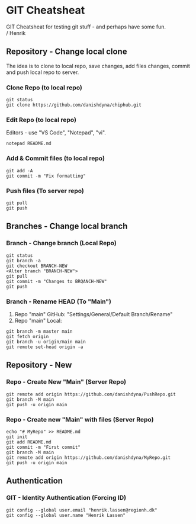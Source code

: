 # GIT Cheatsheat
GIT Cheatsheat for testing git stuff - and perhaps have some fun.  
/ Henrik

## Repository - Change local clone
The idea is to clone to local repo, save changes, add files changes, commit and push local repo to server.
### Clone Repo (to local repo)
```
git status
git clone https://github.com/danishdyna/chiphub.git
```
### Edit Repo (to local repo)
Editors - use "VS Code", "Notepad", "vi".
```
notepad README.md
```
### Add & Commit files (to local repo)
```
git add -A
git commit -m "Fix formatting"
```
### Push files (To server repo)
```
git pull
git push
```
## Branches - Change local branch
### Branch - Change branch (Local Repo)
```
git status
git branch -a
git checkout BRANCH-NEW
<Alter branch "BRANCH-NEW">
git pull
git commit -m "Changes to BRQANCH-NEW"
git push
```
### Branch - Rename HEAD (To "Main")
1) Repo "main" GitHub: "Settings/General/Default Branch/Rename"
2) Repo "main" Local:
```
git branch -m master main
git fetch origin
git branch -u origin/main main
git remote set-head origin -a
```
## Repository - New
### Repo - Create New "Main" (Server Repo)
```
git remote add origin https://github.com/danishdyna/PushRepo.git
git branch -M main
git push -u origin main
```
### Repo - Create new "Main" with files (Server Repo)
```
echo "# MyRepo" >> README.md
git init
git add README.md
git commit -m "First commit"
git branch -M main
git remote add origin https://github.com/danishdyna/MyRepo.git
git push -u origin main
```
## Authentication
### GIT - Identity Authentication (Forcing ID)
```
git config --global user.email "henrik.lassen@regionh.dk"
git config --global user.name "Henrik Lassen"   
```
